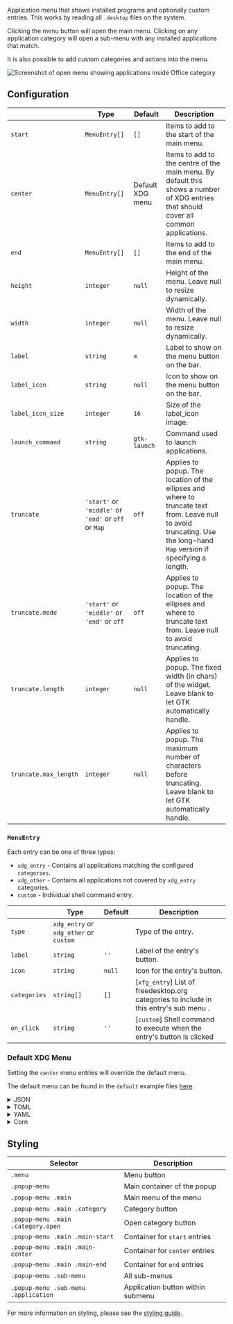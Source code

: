 Application menu that shows installed programs and optionally custom entries. 
This works by reading all `.desktop` files on the system.

Clicking the menu button will open the main menu.
Clicking on any application category will open a sub-menu with any installed applications that match.

It is also possible to add custom categories and actions into the menu.

![Screenshot of open menu showing applications inside Office category](https://f.jstanger.dev/github/ironbar/menu.png)

## Configuration

|                       | Type                                                 | Default          | Description                                                                                                                                                             |
|-----------------------|------------------------------------------------------|------------------|-------------------------------------------------------------------------------------------------------------------------------------------------------------------------|
| `start`               | `MenuEntry[]`                                        | `[]`             | Items to add to the start of the main menu.                                                                                                                             |
| `center`              | `MenuEntry[]`                                        | Default XDG menu | Items to add to the centre of the main menu. By default this shows a number of XDG entries that should cover all common applications.                                   |
| `end`                 | `MenuEntry[]`                                        | `[]`             | Items to add to the end of the main menu.                                                                                                                               |
| `height`              | `integer`                                            | `null`           | Height of the menu. Leave null to resize dynamically.                                                                                                                   |
| `width`               | `integer`                                            | `null`           | Width of the menu. Leave null to resize dynamically.                                                                                                                    |
| `label`               | `string`                                             | `≡`              | Label to show on the menu button on the bar.                                                                                                                            |
| `label_icon`          | `string`                                             | `null`           | Icon to show on the menu button on the bar.                                                                                                                             |
| `label_icon_size`     | `integer`                                            | `16`             | Size of the label_icon image.                                                                                                                                           |
| `launch_command`      | `string`                                             | `gtk-launch`     | Command used to launch applications.                                                                                                                                    |
| `truncate`            | `'start'` or `'middle'` or `'end'` or `off` or `Map` | `off`            | Applies to popup. The location of the ellipses and where to truncate text from. Leave null to avoid truncating. Use the long-hand `Map` version if specifying a length. |
| `truncate.mode`       | `'start'` or `'middle'` or `'end'` or `off`          | `off`            | Applies to popup. The location of the ellipses and where to truncate text from. Leave null to avoid truncating.                                                         |
| `truncate.length`     | `integer`                                            | `null`           | Applies to popup. The fixed width (in chars) of the widget. Leave blank to let GTK automatically handle.                                                                |
| `truncate.max_length` | `integer`                                            | `null`           | Applies to popup. The maximum number of characters before truncating. Leave blank to let GTK automatically handle.                                                      |


### `MenuEntry`

Each entry can be one of three types:

- `xdg_entry` - Contains all applications matching the configured `categories`.
- `xdg_other` - Contains all applications not covered by `xdg_entry` categories.
- `custom` - Individual shell command entry.

|              | Type                                   | Default | Description                                                                            |
|--------------|----------------------------------------|---------|----------------------------------------------------------------------------------------|
| `type`       | `xdg_entry` or `xdg_other` or `custom` |         | Type of the entry.                                                                     |
| `label`      | `string`                               | `''`    | Label of the entry's button.                                                           |
| `icon`       | `string`                               | `null`  | Icon for the entry's button.                                                           |
| `categories` | `string[]`                             | `[]`    | [`xfg_entry`] List of freedesktop.org categories to include in this entry's sub menu . |
| `on_click`   | `string`                               | `''`    | [`custom`] Shell command to execute when the entry's button is clicked                 |

### Default XDG Menu

Setting the `center` menu entries will override the default menu.

The default menu can be found in the `default` example files [here](https://github.com/jakestanger/ironbar/blob/examples/menu/).

<details>

<summary>JSON</summary>

```json
{
  "start": [
    {
      "type": "menu",
      "start": [
        {
            "type": "custom",
            "label": "Terminal",
            "on_click": "xterm"
        }
      ],
      "height": 440,
      "width": 200,
      "icon": "archlinux",
      "label": null
    }
  ]
}


```

</details>

<details>
<summary>TOML</summary>

```toml
[[start]]
type = "memu"
height = 400
width = 200
icon = "archlinux"

[[start.start]]
type = "custom"
label = "Terminal"
on_click = "xterm"
```

</details>

<details>
<summary>YAML</summary>

```yaml
start:
  - type: "menu"
    start:
      - type: custom
        label: Terminal
        on_click: xterm
    height: 440
    width: 200
    icon: archlinux
    label: null
```

</details>

<details>
<summary>Corn</summary>

```corn
{
  start = [
    {
      type = "menu"
      start = [
        {
            type = "custom"
            label = "Terminal"
            on_click = "xterm"
        }
      ]
      height = 440
      width = 200
      icon = "archlinux"
      label = null
    }
  ]
}
```

</details>

## Styling

| Selector                             | Description                       |
|--------------------------------------|-----------------------------------|
| `.menu`                              | Menu button                       |
| `.popup-menu`                        | Main container of the popup       |
| `.popup-menu .main`                  | Main menu of the menu             |
| `.popup-menu .main .category`        | Category button                   |
| `.popup-menu .main .category.open`   | Open category button              |
| `.popup-menu .main .main-start`      | Container for `start` entries     |
| `.popup-menu .main .main-center`     | Container for `center` entries    |
| `.popup-menu .main .main-end`        | Container for `end` entries       |
| `.popup-menu .sub-menu`              | All sub-menus                     |
| `.popup-menu .sub-menu .application` | Application button within submenu |

For more information on styling, please see the [styling guide](styling-guide).